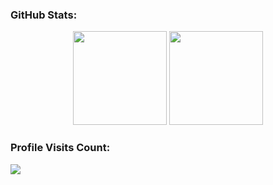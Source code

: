 <h3>GitHub Stats:</h3>
<div align="center" style="diplay: flex;">
  <img src="https://github-readme-stats.vercel.app/api?username=MrKekMan04&show_icons=true&theme=radical" style="height: 150px;">
  <img src="https://github-readme-stats.vercel.app/api/top-langs/?username=MrKekMan04&layout=compact&theme=radical" style="height: 150px;">
</div>

<h3>Profile Visits Count:</h3>
<div>
  <img src="https://profile-counter.glitch.me/MrKekMan04/count.svg">
</div>
